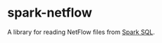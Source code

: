 # spark-netflow
A library for reading NetFlow files from [Spark SQL](http://spark.apache.org/docs/latest/sql-programming-guide.html).
